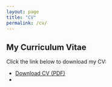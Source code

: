 ```yaml
---
layout: page
title: "CV"
permalink: /cv/
---
```


## My Curriculum Vitae

Click the link below to download my CV:

- [Download CV (PDF)]([https://www.dropbox.com/s/abcd1234yourfile.pdf?dl=1](https://www.dropbox.com/scl/fi/cl1ywo5zv47vbznaxq3ve/CV_Dabin_Song.pdf?rlkey=uhhlykacjd2zz0zgg4z4asa0x&st=i622akq0&dl=0))
- 
